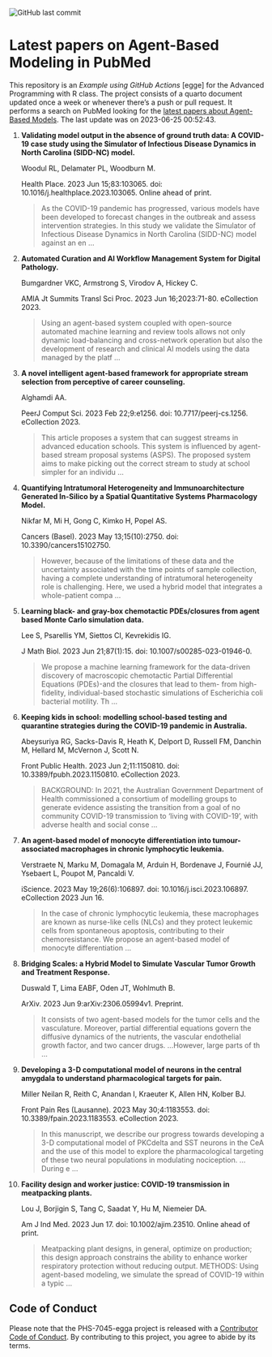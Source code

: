 ![GitHub last
commit](https://img.shields.io/github/last-commit/UofUEpiBio/PHS-7045-egga.png)

# Latest papers on Agent-Based Modeling in PubMed

This repository is an *Example using GitHub Actions* \[egge\] for the
Advanced Programming with R class. The project consists of a quarto
document updated once a week or whenever there’s a push or pull request.
It performs a search on PubMed looking for the <a
href="https://pubmed.ncbi.nlm.nih.gov/?term=agent-based+model&amp;sort=date"
target="_blank">latest papers about Agent-Based Models</a>. The last
update was on 2023-06-25 00:52:43.

<div class="cell">

</div>

1.  **Validating model output in the absence of ground truth data: A
    COVID-19 case study using the Simulator of Infectious Disease
    Dynamics in North Carolina (SIDD-NC) model.**

    Woodul RL, Delamater PL, Woodburn M.

    Health Place. 2023 Jun 15;83:103065. doi:
    10.1016/j.healthplace.2023.103065. Online ahead of print.

    > As the COVID-19 pandemic has progressed, various models have been
    > developed to forecast changes in the outbreak and assess
    > intervention strategies. In this study we validate the Simulator
    > of Infectious Disease Dynamics in North Carolina (SIDD-NC) model
    > against an en …

2.  **Automated Curation and AI Workflow Management System for Digital
    Pathology.**

    Bumgardner VKC, Armstrong S, Virodov A, Hickey C.

    AMIA Jt Summits Transl Sci Proc. 2023 Jun 16;2023:71-80. eCollection
    2023.

    > Using an agent-based system coupled with open-source automated
    > machine learning and review tools allows not only dynamic
    > load-balancing and cross-network operation but also the
    > development of research and clinical AI models using the data
    > managed by the platf …

3.  **A novel intelligent agent-based framework for appropriate stream
    selection from perceptive of career counseling.**

    Alghamdi AA.

    PeerJ Comput Sci. 2023 Feb 22;9:e1256. doi: 10.7717/peerj-cs.1256.
    eCollection 2023.

    > This article proposes a system that can suggest streams in
    > advanced education schools. This system is influenced by
    > agent-based stream proposal systems (ASPS). The proposed system
    > aims to make picking out the correct stream to study at school
    > simpler for an individu …

4.  **Quantifying Intratumoral Heterogeneity and Immunoarchitecture
    Generated In-Silico by a Spatial Quantitative Systems Pharmacology
    Model.**

    Nikfar M, Mi H, Gong C, Kimko H, Popel AS.

    Cancers (Basel). 2023 May 13;15(10):2750. doi:
    10.3390/cancers15102750.

    > However, because of the limitations of these data and the
    > uncertainty associated with the time points of sample collection,
    > having a complete understanding of intratumoral heterogeneity role
    > is challenging. Here, we used a hybrid model that integrates a
    > whole-patient compa …

5.  **Learning black- and gray-box chemotactic PDEs/closures from agent
    based Monte Carlo simulation data.**

    Lee S, Psarellis YM, Siettos CI, Kevrekidis IG.

    J Math Biol. 2023 Jun 21;87(1):15. doi: 10.1007/s00285-023-01946-0.

    > We propose a machine learning framework for the data-driven
    > discovery of macroscopic chemotactic Partial Differential
    > Equations (PDEs)-and the closures that lead to them- from
    > high-fidelity, individual-based stochastic simulations of
    > Escherichia coli bacterial motility. Th …

6.  **Keeping kids in school: modelling school-based testing and
    quarantine strategies during the COVID-19 pandemic in Australia.**

    Abeysuriya RG, Sacks-Davis R, Heath K, Delport D, Russell FM,
    Danchin M, Hellard M, McVernon J, Scott N.

    Front Public Health. 2023 Jun 2;11:1150810. doi:
    10.3389/fpubh.2023.1150810. eCollection 2023.

    > BACKGROUND: In 2021, the Australian Government Department of
    > Health commissioned a consortium of modelling groups to generate
    > evidence assisting the transition from a goal of no community
    > COVID-19 transmission to ‘living with COVID-19’, with adverse
    > health and social conse …

7.  **An agent-based model of monocyte differentiation into
    tumour-associated macrophages in chronic lymphocytic leukemia.**

    Verstraete N, Marku M, Domagala M, Arduin H, Bordenave J, Fournié
    JJ, Ysebaert L, Poupot M, Pancaldi V.

    iScience. 2023 May 19;26(6):106897. doi: 10.1016/j.isci.2023.106897.
    eCollection 2023 Jun 16.

    > In the case of chronic lymphocytic leukemia, these macrophages are
    > known as nurse-like cells (NLCs) and they protect leukemic cells
    > from spontaneous apoptosis, contributing to their chemoresistance.
    > We propose an agent-based model of monocyte differentiation …

8.  **Bridging Scales: a Hybrid Model to Simulate Vascular Tumor Growth
    and Treatment Response.**

    Duswald T, Lima EABF, Oden JT, Wohlmuth B.

    ArXiv. 2023 Jun 9:arXiv:2306.05994v1. Preprint.

    > It consists of two agent-based models for the tumor cells and the
    > vasculature. Moreover, partial differential equations govern the
    > diffusive dynamics of the nutrients, the vascular endothelial
    > growth factor, and two cancer drugs. …However, large parts of th …

9.  **Developing a 3-D computational model of neurons in the central
    amygdala to understand pharmacological targets for pain.**

    Miller Neilan R, Reith C, Anandan I, Kraeuter K, Allen HN, Kolber
    BJ.

    Front Pain Res (Lausanne). 2023 May 30;4:1183553. doi:
    10.3389/fpain.2023.1183553. eCollection 2023.

    > In this manuscript, we describe our progress towards developing a
    > 3-D computational model of PKCdelta and SST neurons in the CeA and
    > the use of this model to explore the pharmacological targeting of
    > these two neural populations in modulating nociception. …During e
    > …

10. **Facility design and worker justice: COVID-19 transmission in
    meatpacking plants.**

    Lou J, Borjigin S, Tang C, Saadat Y, Hu M, Niemeier DA.

    Am J Ind Med. 2023 Jun 17. doi: 10.1002/ajim.23510. Online ahead of
    print.

    > Meatpacking plant designs, in general, optimize on production;
    > this design approach constrains the ability to enhance worker
    > respiratory protection without reducing output. METHODS: Using
    > agent-based modeling, we simulate the spread of COVID-19 within a
    > typic …

## Code of Conduct

Please note that the PHS-7045-egga project is released with a
[Contributor Code of
Conduct](https://contributor-covenant.org/version/2/1/CODE_OF_CONDUCT.html).
By contributing to this project, you agree to abide by its terms.
